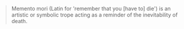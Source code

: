 
> Memento mori (Latin for 'remember that you [have to] die') is an artistic or symbolic trope acting as a reminder of the inevitability of death.
